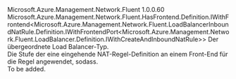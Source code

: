 <Type Name="IWithFrontend&lt;ParentT&gt;" FullName="Microsoft.Azure.Management.Network.Fluent.LoadBalancerInboundNatRule.Definition.IWithFrontend&lt;ParentT&gt;">
  <TypeSignature Language="C#" Value="public interface IWithFrontend&lt;ParentT&gt; : Microsoft.Azure.Management.Network.Fluent.HasFrontend.Definition.IWithFrontend&lt;Microsoft.Azure.Management.Network.Fluent.LoadBalancerInboundNatRule.Definition.IWithFrontendPort&lt;Microsoft.Azure.Management.Network.Fluent.LoadBalancer.Definition.IWithCreateAndInboundNatRule&gt;&gt;" />
  <TypeSignature Language="ILAsm" Value=".class public interface auto ansi abstract IWithFrontend`1&lt;ParentT&gt; implements class Microsoft.Azure.Management.Network.Fluent.HasFrontend.Definition.IWithFrontend`1&lt;class Microsoft.Azure.Management.Network.Fluent.LoadBalancerInboundNatRule.Definition.IWithFrontendPort`1&lt;class Microsoft.Azure.Management.Network.Fluent.LoadBalancer.Definition.IWithCreateAndInboundNatRule&gt;&gt;" />
  <TypeSignature Language="DocId" Value="T:Microsoft.Azure.Management.Network.Fluent.LoadBalancerInboundNatRule.Definition.IWithFrontend`1" />
  <TypeSignature Language="VB.NET" Value="Public Interface IWithFrontend(Of ParentT)&#xA;Implements IWithFrontend(Of IWithFrontendPort(Of IWithCreateAndInboundNatRule))" />
  <TypeSignature Language="F#" Value="type IWithFrontend&lt;'ParentT&gt; = interface&#xA;    interface IWithFrontend&lt;IWithFrontendPort&lt;IWithCreateAndInboundNatRule&gt;&gt;" />
  <AssemblyInfo>
    <AssemblyName>Microsoft.Azure.Management.Network.Fluent</AssemblyName>
    <AssemblyVersion>1.0.0.60</AssemblyVersion>
  </AssemblyInfo>
  <TypeParameters>
    <TypeParameter Name="ParentT" />
  </TypeParameters>
  <Interfaces>
    <Interface>
      <InterfaceName>Microsoft.Azure.Management.Network.Fluent.HasFrontend.Definition.IWithFrontend&lt;Microsoft.Azure.Management.Network.Fluent.LoadBalancerInboundNatRule.Definition.IWithFrontendPort&lt;Microsoft.Azure.Management.Network.Fluent.LoadBalancer.Definition.IWithCreateAndInboundNatRule&gt;&gt;</InterfaceName>
    </Interface>
  </Interfaces>
  <Docs>
    <typeparam name="ParentT">Der übergeordnete Load Balancer-Typ.</typeparam>
    <summary>
            Die Stufe der eine eingehende NAT-Regel-Definition an einem Front-End für die Regel angewendet, sodass.
            </summary>
    <remarks>To be added.</remarks>
  </Docs>
  <Members />
</Type>